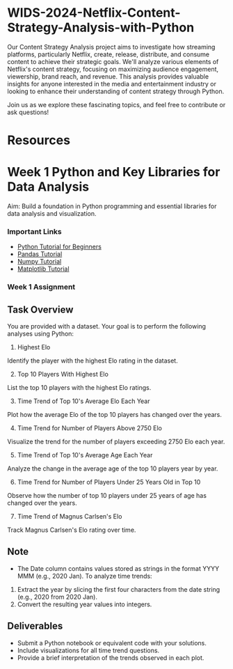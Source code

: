 # WIDS-2024-Netflix-Content-Strategy-Analysis-with-Python 
Our Content Strategy Analysis project aims to investigate how streaming platforms, particularly Netflix, create, release, distribute, and consume content to achieve their strategic goals. We'll analyze various elements of Netflix's content strategy, focusing on maximizing audience engagement, viewership, brand reach, and revenue. This analysis provides valuable insights for anyone interested in the media and entertainment industry or looking to enhance their understanding of content strategy through Python.

Join us as we explore these fascinating topics, and feel free to contribute or ask questions!

# Resources
# Week 1 Python and Key Libraries for Data Analysis
Aim: Build a foundation in Python programming and essential libraries for data analysis and visualization.

### Important Links
* [Python Tutorial for Beginners](https://youtu.be/vLqTf2b6GZw?feature=shared) <br/>
* [Pandas Tutorial](https://www.youtube.com/watch?v=vmEHCJofslg&t=767s) <br/>
* [Numpy Tutorial](https://youtu.be/QUT1VHiLmmI) <br/>
* [Matplotlib Tutorial](https://youtu.be/3Xc3CA655Y4?feature=shared) <br/>

### Week 1 Assignment
## Task Overview
You are provided with a dataset. Your goal is to perform the following analyses using Python: 
1. Highest Elo

Identify the player with the highest Elo rating in the dataset.

2. Top 10 Players With Highest Elo

List the top 10 players with the highest Elo ratings.

3. Time Trend of Top 10's Average Elo Each Year

Plot how the average Elo of the top 10 players has changed over the years.

4. Time Trend for Number of Players Above 2750 Elo

Visualize the trend for the number of players exceeding 2750 Elo each year.

5. Time Trend of Top 10's Average Age Each Year

Analyze the change in the average age of the top 10 players year by year.

6. Time Trend for Number of Players Under 25 Years Old in Top 10

Observe how the number of top 10 players under 25 years of age has changed over the years.

7. Time Trend of Magnus Carlsen's Elo

Track Magnus Carlsen's Elo rating over time.

## Note
* The Date column contains values stored as strings in the format YYYY MMM (e.g., 2020 Jan). To analyze time trends:
1. Extract the year by slicing the first four characters from the date string (e.g., 2020 from 2020 Jan).
2. Convert the resulting year values into integers.

## Deliverables
* Submit a Python notebook or equivalent code with your solutions.
* Include visualizations for all time trend questions.
* Provide a brief interpretation of the trends observed in each plot.

